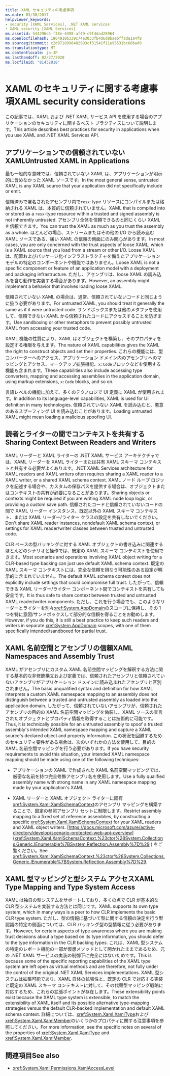 ```yaml
---
title: XAML セキュリティの考慮事項
ms.date: 03/30/2017
helpviewer_keywords:
- security [XAML Services], .NET XAML services
- XAML security [XAML Services]
ms.assetid: 544296d4-f38e-4498-af49-c9f4dad28964
ms.openlocfilehash: 1864910b339c74e3033fb4d6d8baebffada1a4f8
ms.sourcegitcommit: c2d9718996402993cf31541f11e95531bc68bad0
ms.translationtype: MT
ms.contentlocale: ja-JP
ms.lasthandoff: 02/27/2020
ms.locfileid: "81432918"
---
```

# <a name="xaml-security-considerations"></a><span data-ttu-id="fb8a8-102">XAML のセキュリティに関する考慮事項</span><span class="sxs-lookup"><span data-stu-id="fb8a8-102">XAML security considerations</span></span>

<span data-ttu-id="fb8a8-103">この記事では、XAML および .NET XAML サービス API を使用する場合のアプリケーションのセキュリティに関するベスト プラクティスについて説明します。</span><span class="sxs-lookup"><span data-stu-id="fb8a8-103">This article describes best practices for security in applications when you use XAML and .NET XAML Services API.</span></span>

## <a name="untrusted-xaml-in-applications"></a><span data-ttu-id="fb8a8-104">アプリケーションでの信頼されていない XAML</span><span class="sxs-lookup"><span data-stu-id="fb8a8-104">Untrusted XAML in Applications</span></span>

<span data-ttu-id="fb8a8-105">最も一般的な意味では、信頼されていない XAML は、アプリケーションが明示的に含めなかった XAML ソースです。</span><span class="sxs-lookup"><span data-stu-id="fb8a8-105">In the most general sense, untrusted XAML is any XAML source that your application did not specifically include or emit.</span></span>

<span data-ttu-id="fb8a8-106">信頼済みで署名されたアセンブリ内で`resx`-type リソースにコンパイルまたは格納される XAML は、本質的に信頼されていません。</span><span class="sxs-lookup"><span data-stu-id="fb8a8-106">XAML that is compiled into or stored as a `resx`-type resource within a trusted and signed assembly is not inherently untrusted.</span></span> <span data-ttu-id="fb8a8-107">アセンブリ全体を信頼できるのと同じくらい XAML を信頼できます。</span><span class="sxs-lookup"><span data-stu-id="fb8a8-107">You can trust the XAML as much as you trust the assembly as a whole.</span></span> <span data-ttu-id="fb8a8-108">ほとんどの場合、ストリームまたはその他の I/O から読み込む XAML ソースである、緩い XAML の信頼の側面にのみ関心があります。</span><span class="sxs-lookup"><span data-stu-id="fb8a8-108">In most cases, you are only concerned with the trust aspects of loose XAML, which is a XAML source that you load from a stream or other I/O.</span></span> <span data-ttu-id="fb8a8-109">Loose XAML は、配置およびパッケージ化インフラストラクチャを備えたアプリケーション モデルの特定のコンポーネントや機能ではありません。</span><span class="sxs-lookup"><span data-stu-id="fb8a8-109">Loose XAML is not a specific component or feature of an application model with a deployment and packaging infrastructure.</span></span> <span data-ttu-id="fb8a8-110">ただし、アセンブリは、loose XAML の読み込みを含む動作を実装する場合があります。</span><span class="sxs-lookup"><span data-stu-id="fb8a8-110">However, an assembly might implement a behavior that involves loading loose XAML.</span></span>

<span data-ttu-id="fb8a8-111">信頼されていない XAML の場合は、通常、信頼されていないコードと同じように扱う必要があります。</span><span class="sxs-lookup"><span data-stu-id="fb8a8-111">For untrusted XAML, you should treat it generally the same as if it were untrusted code.</span></span> <span data-ttu-id="fb8a8-112">サンドボックスまたは他のメタファを使用して、信頼できない XAML から信頼されたコードにアクセスすることを防ぎます。</span><span class="sxs-lookup"><span data-stu-id="fb8a8-112">Use sandboxing or other metaphors to prevent possibly untrusted XAML from accessing your trusted code.</span></span>

<span data-ttu-id="fb8a8-113">XAML 機能の性質により、XAML はオブジェクトを構築し、そのプロパティを設定する権限を与えます。</span><span class="sxs-lookup"><span data-stu-id="fb8a8-113">The nature of XAML capabilities gives the XAML the right to construct objects and set their properties.</span></span> <span data-ttu-id="fb8a8-114">これらの機能には、型コンバーターへのアクセス、アプリケーション ドメイン内のアセンブリへのマッピングとアクセス、マークアップ拡張機能、`x:Code`ブロックなどを使用する機能も含まれます。</span><span class="sxs-lookup"><span data-stu-id="fb8a8-114">These capabilities also include accessing type converters, mapping and accessing assemblies in the application domain, using markup extensions, `x:Code` blocks, and so on.</span></span>

<span data-ttu-id="fb8a8-115">言語レベルの機能に加えて、多くのテクノロジで UI 定義に XAML が使用されます。</span><span class="sxs-lookup"><span data-stu-id="fb8a8-115">In addition to its language-level capabilities, XAML is used for UI definition in many technologies.</span></span> <span data-ttu-id="fb8a8-116">信頼されていない XAML を読み込むと、悪意のあるスプーフィング UI を読み込むことがあります。</span><span class="sxs-lookup"><span data-stu-id="fb8a8-116">Loading untrusted XAML might mean loading a malicious spoofing UI.</span></span>

## <a name="sharing-context-between-readers-and-writers"></a><span data-ttu-id="fb8a8-117">読者とライターの間でコンテキストを共有する</span><span class="sxs-lookup"><span data-stu-id="fb8a8-117">Sharing Context Between Readers and Writers</span></span>

<span data-ttu-id="fb8a8-118">XAML リーダーと XAML ライターの .NET XAML サービス アーキテクチャでは、XAML リーダーを XAML ライターまたは共有 XAML スキーマ コンテキストと共有する必要がよくあります。</span><span class="sxs-lookup"><span data-stu-id="fb8a8-118">.NET XAML Services architecture for XAML readers and XAML writers often requires sharing a XAML reader to a XAML writer, or a shared XAML schema context.</span></span> <span data-ttu-id="fb8a8-119">XAML ノード ループ ロジックを記述する場合や、カスタムの保存パスを提供する場合は、オブジェクトまたはコンテキストの共有が必要になることがあります。</span><span class="sxs-lookup"><span data-stu-id="fb8a8-119">Sharing objects or contexts might be required if you are writing XAML node loop logic, or providing a custom save path.</span></span> <span data-ttu-id="fb8a8-120">信頼されたコードと信頼されていないコードの間で XAML リーダー インスタンス、既定以外の XAML スキーマ コンテキスト、または XAML リーダー/ライター クラスの設定を共有しないでください。</span><span class="sxs-lookup"><span data-stu-id="fb8a8-120">Don't share XAML reader instances, nondefault XAML schema context, or settings for XAML reader/writer classes between trusted and untrusted code.</span></span>

<span data-ttu-id="fb8a8-121">CLR ベースの型バッキングに対する XAML オブジェクトの書き込みに関連するほとんどのシナリオと操作では、既定の XAML スキーマ コンテキストを使用できます。</span><span class="sxs-lookup"><span data-stu-id="fb8a8-121">Most scenarios and operations involving XAML object writing for a CLR-based type backing can just use default XAML schema context.</span></span> <span data-ttu-id="fb8a8-122">既定の XAML スキーマ コンテキストには、完全な信頼を損なう可能性のある設定が明示的に含まれていません。</span><span class="sxs-lookup"><span data-stu-id="fb8a8-122">The default XAML schema context does not explicitly include settings that could compromise full trust.</span></span> <span data-ttu-id="fb8a8-123">したがって、信頼できる XAML リーダー/ライター コンポーネント間でコンテキストを共有しても安全です。</span><span class="sxs-lookup"><span data-stu-id="fb8a8-123">It is thus safe to share context between trusted and untrusted XAML reader/writer components.</span></span> <span data-ttu-id="fb8a8-124">ただし、これを行う場合でも、このようなリーダーとライターを別々<xref:System.AppDomain>のスコープに保持し、その 1 つを特に意図/サンドボックスして部分的な信頼を得ることをお勧めします。</span><span class="sxs-lookup"><span data-stu-id="fb8a8-124">However, if you do this, it is still a best practice to keep such readers and writers in separate <xref:System.AppDomain> scopes, with one of them specifically intended/sandboxed for partial trust.</span></span>

## <a name="xaml-namespaces-and-assembly-trust"></a><span data-ttu-id="fb8a8-125">XAML 名前空間とアセンブリの信頼</span><span class="sxs-lookup"><span data-stu-id="fb8a8-125">XAML Namespaces and Assembly Trust</span></span>

<span data-ttu-id="fb8a8-126">XAML がアセンブリにカスタム XAML 名前空間マッピングを解釈する方法に関する基本的な非修飾構文および定義では、信頼されたアセンブリと信頼されていないアセンブリがアプリケーション ドメインに読み込まれたアセンブリと区別されません。</span><span class="sxs-lookup"><span data-stu-id="fb8a8-126">The basic unqualified syntax and definition for how XAML interprets a custom XAML namespace mapping to an assembly does not distinguish between a trusted and untrusted assembly as loaded into the application domain.</span></span> <span data-ttu-id="fb8a8-127">したがって、信頼されていないアセンブリが、信頼されたアセンブリの目的の XAML 名前空間マッピングを偽装し、XAML ソースの宣言されたオブジェクトとプロパティ情報を取得することは技術的に可能です。</span><span class="sxs-lookup"><span data-stu-id="fb8a8-127">Thus, it is technically possible for an untrusted assembly to spoof a trusted assembly's intended XAML namespace mapping and capture a XAML source's declared object and property information.</span></span> <span data-ttu-id="fb8a8-128">この状況を回避するためのセキュリティ要件がある場合は、次のいずれかの方法を使用して、目的の XAML 名前空間マッピングを行う必要があります。</span><span class="sxs-lookup"><span data-stu-id="fb8a8-128">If you have security requirements to avoid this situation, your intended XAML namespace mapping should be made using one of the following techniques:</span></span>

- <span data-ttu-id="fb8a8-129">アプリケーションの XAML で作成された XAML 名前空間マッピングでは、厳密な名前を持つ完全修飾アセンブリ名を使用します。</span><span class="sxs-lookup"><span data-stu-id="fb8a8-129">Use a fully qualified assembly name with strong name in any XAML namespace mapping made by your application's XAML.</span></span>

- <span data-ttu-id="fb8a8-130">XAML リーダーと XAML オブジェクト ライターに固有<xref:System.Xaml.XamlSchemaContext>のアセンブリ マッピングを構築することで、固定の参照アセンブリ セットに制限します。</span><span class="sxs-lookup"><span data-stu-id="fb8a8-130">Restrict assembly mapping to a fixed set of reference assemblies, by constructing a specific <xref:System.Xaml.XamlSchemaContext> for your XAML readers and XAML object writers.</span></span> <span data-ttu-id="fb8a8-131">[https://docs.microsoft.com/azure/active-directory/develop/scenario-protected-web-api-overview](<xref:System.Xaml.XamlSchemaContext.%23ctor%28System.Collections.Generic.IEnumerable%7BSystem.Reflection.Assembly%7D%29> ) をご覧ください。</span><span class="sxs-lookup"><span data-stu-id="fb8a8-131">See <xref:System.Xaml.XamlSchemaContext.%23ctor%28System.Collections.Generic.IEnumerable%7BSystem.Reflection.Assembly%7D%29>.</span></span>

## <a name="xaml-type-mapping-and-type-system-access"></a><span data-ttu-id="fb8a8-132">XAML 型マッピングと型システム アクセス</span><span class="sxs-lookup"><span data-stu-id="fb8a8-132">XAML Type Mapping and Type System Access</span></span>

<span data-ttu-id="fb8a8-133">XAML は独自の型システムをサポートしており、多くの点で CLR が基本的な CLR 型システムを実装する方法とは同じです。</span><span class="sxs-lookup"><span data-stu-id="fb8a8-133">XAML supports its own type system, which in many ways is a peer to how CLR implements the basic CLR type system.</span></span> <span data-ttu-id="fb8a8-134">ただし、型の情報に基づいて型に関する信頼の決定を行う型認識の特定の側面については、CLR バッキング型の型情報に従う必要があります。</span><span class="sxs-lookup"><span data-stu-id="fb8a8-134">However, for certain aspects of type awareness where you are making trust decisions about a type based on its type information, you should defer to the type information in the CLR backing types.</span></span> <span data-ttu-id="fb8a8-135">これは、XAML 型システムの特定のレポート機能の一部が仮想メソッドとして開かれたままであるため、元の .NET XAML サービスの実装の制御下に完全にはないためです。</span><span class="sxs-lookup"><span data-stu-id="fb8a8-135">This is because some of the specific reporting capabilities of the XAML type system are left open as virtual methods and are therefore, not fully under the control of the original .NET XAML Services implementations.</span></span> <span data-ttu-id="fb8a8-136">XAML 型システムは拡張可能であり、XAML 自体の拡張性と、既定の CLR で対応する実装と既定の XAML スキーマ コンテキストに対して、その代替型マッピング戦略に対応するため、これらの拡張ポイントが存在します。</span><span class="sxs-lookup"><span data-stu-id="fb8a8-136">These extensibility points exist because the XAML type system is extensible, to match the extensibility of XAML itself and its possible alternative type-mapping strategies versus the default CLR-backed implementation and default XAML schema context.</span></span> <span data-ttu-id="fb8a8-137">詳細については、<xref:System.Xaml.XamlType>および<xref:System.Xaml.XamlMember>のいくつかのプロパティに関する注意事項を参照してください。</span><span class="sxs-lookup"><span data-stu-id="fb8a8-137">For more information, see the specific notes on several of the properties of <xref:System.Xaml.XamlType> and <xref:System.Xaml.XamlMember>.</span></span>

## <a name="see-also"></a><span data-ttu-id="fb8a8-138">関連項目</span><span class="sxs-lookup"><span data-stu-id="fb8a8-138">See also</span></span>

- <xref:System.Xaml.Permissions.XamlAccessLevel>
